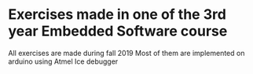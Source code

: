# Exercises made in one of the 3rd year Embedded Software course


All exercises are made during fall 2019
Most of them are implemented on arduino using Atmel Ice debugger


